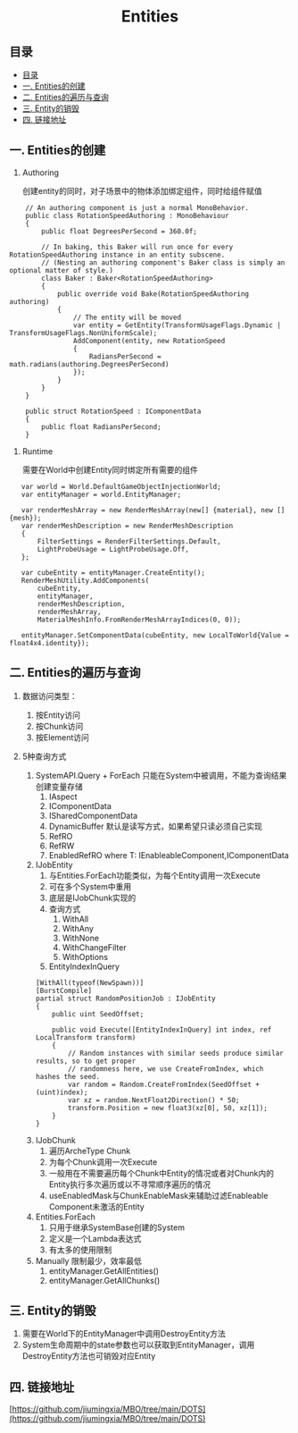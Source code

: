 <h1 align=center>Entities</h1>

## 目录
- [目录](#目录)
- [一. Entities的创建](#一-entities的创建)
- [二. Entities的遍历与查询](#二-entities的遍历与查询)
- [三. Entity的销毁](#三-entity的销毁)
- [四. 链接地址](#四-链接地址)


## 一. Entities的创建

1. Authoring
   
   创建entity的同时，对子场景中的物体添加绑定组件，同时给组件赋值

```
    // An authoring component is just a normal MonoBehavior.
    public class RotationSpeedAuthoring : MonoBehaviour
    {
        public float DegreesPerSecond = 360.0f;

        // In baking, this Baker will run once for every RotationSpeedAuthoring instance in an entity subscene.
        // (Nesting an authoring component's Baker class is simply an optional matter of style.)
        class Baker : Baker<RotationSpeedAuthoring>
        {
            public override void Bake(RotationSpeedAuthoring authoring)
            {
                // The entity will be moved
                var entity = GetEntity(TransformUsageFlags.Dynamic | TransformUsageFlags.NonUniformScale);
                AddComponent(entity, new RotationSpeed
                {
                    RadiansPerSecond = math.radians(authoring.DegreesPerSecond)
                });
            }
        }
    }

    public struct RotationSpeed : IComponentData
    {
        public float RadiansPerSecond;
    }
```
   
1. Runtime

   需要在World中创建Entity同时绑定所有需要的组件

```
   var world = World.DefaultGameObjectInjectionWorld;
   var entityManager = world.EntityManager;
   
   var renderMeshArray = new RenderMeshArray(new[] {material}, new []{mesh});
   var renderMeshDescription = new RenderMeshDescription
   {
       FilterSettings = RenderFilterSettings.Default,
       LightProbeUsage = LightProbeUsage.Off,
   };
   
   var cubeEntity = entityManager.CreateEntity();
   RenderMeshUtility.AddComponents(
       cubeEntity,
       entityManager,
       renderMeshDescription,
       renderMeshArray,
       MaterialMeshInfo.FromRenderMeshArrayIndices(0, 0));
   
   entityManager.SetComponentData(cubeEntity, new LocalToWorld{Value = float4x4.identity});
```

## 二. Entities的遍历与查询

1. 数据访问类型：
   1. 按Entity访问
   2. 按Chunk访问
   3. 按Element访问
   
2. 5种查询方式
   1. SystemAPI.Query + ForEach 只能在System中被调用，不能为查询结果创建变量存储
      1. IAspect
      2. IComponentData
      3. ISharedComponentData
      4. DynamicBuffer<T> 默认是读写方式，如果希望只读必须自己实现
      5. RefRO<T>
      6. RefRW<T>
      7. EnabledRefRO<T> where T: IEnableableComponent,IComponentData
   2. IJobEntity
      1. 与Entities.ForEach功能类似，为每个Entity调用一次Execute
      2. 可在多个System中重用
      3. 底层是IJobChunk实现的
      4. 查询方式
         1. WithAll
         2. WithAny
         3. WithNone
         4. WithChangeFilter
         5. WithOptions
      5. EntityIndexInQuery
        ```
        [WithAll(typeof(NewSpawn))]
        [BurstCompile]
        partial struct RandomPositionJob : IJobEntity
        {
            public uint SeedOffset;

            public void Execute([EntityIndexInQuery] int index, ref LocalTransform transform)
            {
                // Random instances with similar seeds produce similar results, so to get proper
                // randomness here, we use CreateFromIndex, which hashes the seed.
                var random = Random.CreateFromIndex(SeedOffset + (uint)index);
                var xz = random.NextFloat2Direction() * 50;
                transform.Position = new float3(xz[0], 50, xz[1]);
            }
        }
        ```
   3. IJobChunk
      1. 遍历ArcheType Chunk
      2. 为每个Chunk调用一次Execute
      3. 一般用在不需要遍历每个Chunk中Entity的情况或者对Chunk内的Entity执行多次遍历或以不寻常顺序遍历的情况
      4. useEnabledMask与ChunkEnableMask来辅助过滤Enableable Component未激活的Entity
   4. Entities.ForEach
      1. 只用于继承SystemBase创建的System
      2. 定义是一个Lambda表达式
      3. 有太多的使用限制
   5. Manually 限制最少，效率最低
      1. entityManager.GetAllEntities()
      2. entityManager.GetAllChunks()


## 三. Entity的销毁

   1. 需要在World下的EntityManager中调用DestroyEntity方法
   2. System生命周期中的state参数也可以获取到EntityManager，调用DestroyEntity方法也可销毁对应Entity

## 四. 链接地址

   [https://github.com/jiumingxia/MBO/tree/main/DOTS](https://github.com/jiumingxia/MBO/tree/main/DOTS)